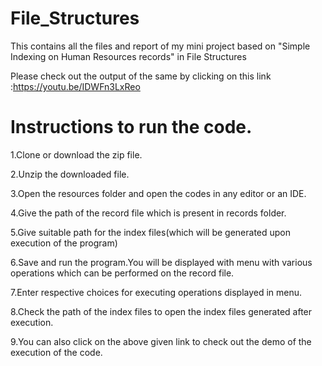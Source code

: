 # File_Structures
This contains all the files and report of my mini project based on "Simple Indexing on Human Resources records" in File Structures

Please check out the output of the same by clicking on this link :https://youtu.be/IDWFn3LxReo

# Instructions to run the code.
1.Clone or download the zip file.

2.Unzip the downloaded file.

3.Open the resources folder and open the codes in any editor or an IDE.

4.Give the path of the record file which is present in records folder.

5.Give suitable path for the index files(which will be generated upon execution of the program)

6.Save and run the program.You will be displayed with menu with various operations which can be performed on the record file.

7.Enter respective choices for executing operations displayed in menu.

8.Check the path of the index files to open the index files generated after execution.

9.You can also click on the above given link to check out the demo of the execution of the code.


